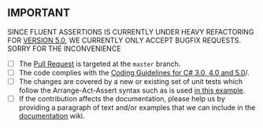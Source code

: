 ## IMPORTANT 
SINCE FLUENT ASSERTIONS IS CURRENTLY UNDER HEAVY REFACTORING FOR [VERSION 5.0](https://github.com/fluentassertions/fluentassertions/issues/463), WE CURRENTLY ONLY ACCEPT BUGFIX REQUESTS. SORRY FOR THE INCONVENIENCE

* [ ] The [Pull Request](https://help.github.com/articles/using-pull-requests) is targeted at the `master` branch.
* [ ] The code complies with the [Coding Guidelines for C# 3.0, 4.0 and 5.0](http://www.csharpcodingguidelines.com/)/. 
* [ ] The changes are covered by a new or existing set of unit tests which follow the Arrange-Act-Assert syntax such as is used [in this example](https://github.com/fluentassertions/fluentassertions/blob/daaf35b9b59b622c96d0c034e8972a020b2bee55/Tests/FluentAssertions.Shared.Specs/BasicEquivalencySpecs.cs#L33). 
* [ ] If the contribution affects the documentation, please help us by providing a paragraph of text and/or examples that we can include in the [documentation](https://github.com/fluentassertions/fluentassertions/wiki) wiki. 